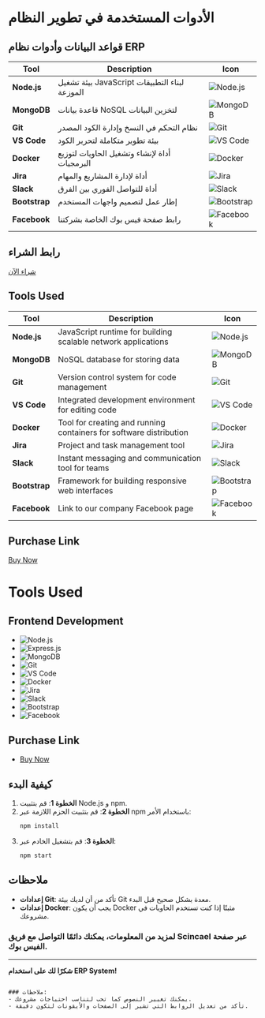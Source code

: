 # الأدوات المستخدمة في تطوير النظام

## قواعد البيانات وأدوات نظام ERP

| Tool | Description | Icon |
|------|-------------|------|
| **Node.js** | بيئة تشغيل JavaScript لبناء التطبيقات الموزعة | ![Node.js](https://nodejs.org/favicon.ico) |
| **MongoDB** | قاعدة بيانات NoSQL لتخزين البيانات | ![MongoDB](https://www.mongodb.com/favicon.ico) |
| **Git** | نظام التحكم في النسخ وإدارة الكود المصدر | ![Git](https://git-scm.com/favicon.ico) |
| **VS Code** | بيئة تطوير متكاملة لتحرير الكود | ![VS Code](https://code.visualstudio.com/favicon.ico) |
| **Docker** | أداة لإنشاء وتشغيل الحاويات لتوزيع البرمجيات | ![Docker](https://www.docker.com/favicon.ico) |
| **Jira** | أداة لإدارة المشاريع والمهام | ![Jira](https://www.atlassian.com/favicon.ico) |
| **Slack** | أداة للتواصل الفوري بين الفرق | ![Slack](https://slack.com/favicon.ico) |
| **Bootstrap** | إطار عمل لتصميم واجهات المستخدم | ![Bootstrap](https://getbootstrap.com/favicon.ico) |
| **Facebook** | رابط صفحة فيس بوك الخاصة بشركتنا | ![Facebook](https://www.facebook.com/favicon.ico) |

## رابط الشراء
[شراء الآن](https://www.facebook.com/sciencael/)

## Tools Used

| Tool | Description | Icon |
|------|-------------|------|
| **Node.js** | JavaScript runtime for building scalable network applications | ![Node.js](https://nodejs.org/favicon.ico) |
| **MongoDB** | NoSQL database for storing data | ![MongoDB](https://www.mongodb.com/favicon.ico) |
| **Git** | Version control system for code management | ![Git](https://git-scm.com/favicon.ico) |
| **VS Code** | Integrated development environment for editing code | ![VS Code](https://code.visualstudio.com/favicon.ico) |
| **Docker** | Tool for creating and running containers for software distribution | ![Docker](https://www.docker.com/favicon.ico) |
| **Jira** | Project and task management tool | ![Jira](https://www.atlassian.com/favicon.ico) |
| **Slack** | Instant messaging and communication tool for teams | ![Slack](https://slack.com/favicon.ico) |
| **Bootstrap** | Framework for building responsive web interfaces | ![Bootstrap](https://getbootstrap.com/favicon.ico) |
| **Facebook** | Link to our company Facebook page | ![Facebook](https://www.facebook.com/favicon.ico) |

## Purchase Link
[Buy Now](https://www.facebook.com/sciencael/)
# Tools Used

## Frontend Development
- <img src="https://img.shields.io/badge/Node.js-339933?style=for-the-badge&logo=node.js&logoColor=white" alt="Node.js" />
- <img src="https://img.shields.io/badge/Express.js-000000?style=for-the-badge&logo=express&logoColor=white" alt="Express.js" />
- <img src="https://img.shields.io/badge/MongoDB-47A248?style=for-the-badge&logo=mongodb&logoColor=white" alt="MongoDB" />
- <img src="https://img.shields.io/badge/Git-F05032?style=for-the-badge&logo=git&logoColor=white" alt="Git" />
- <img src="https://img.shields.io/badge/VS_Code-0078D4?style=for-the-badge&logo=visual-studio-code&logoColor=white" alt="VS Code" />
- <img src="https://img.shields.io/badge/Docker-2496ED?style=for-the-badge&logo=docker&logoColor=white" alt="Docker" />
- <img src="https://img.shields.io/badge/Jira-0052CC?style=for-the-badge&logo=jira&logoColor=white" alt="Jira" />
- <img src="https://img.shields.io/badge/Slack-4A154B?style=for-the-badge&logo=slack&logoColor=white" alt="Slack" />
- <img src="https://img.shields.io/badge/Bootstrap-563D7C?style=for-the-badge&logo=bootstrap&logoColor=white" alt="Bootstrap" />
- <img src="https://img.shields.io/badge/Facebook-1877F2?style=for-the-badge&logo=facebook&logoColor=white" alt="Facebook" />

## Purchase Link
- [Buy Now](https://www.facebook.com/Scincael)
## كيفية البدء

1. **الخطوة 1**: قم بتثبيت Node.js و npm.
2. **الخطوة 2**: قم بتثبيت الحزم اللازمة عبر npm باستخدام الأمر:
   ```bash
   npm install
   ```
3. **الخطوة 3**: قم بتشغيل الخادم عبر:
   ```bash
   npm start
   ```

## ملاحظات

- **إعدادات Git**: تأكد من أن لديك بيئة Git معدة بشكل صحيح قبل البدء.
- **إعدادات Docker**: يجب أن يكون Docker مثبتًا إذا كنت تستخدم الحاويات في مشروعك.

### لمزيد من المعلومات، يمكنك دائمًا التواصل مع فريق **Scincael** عبر صفحة الفيس بوك.

---

**شكرًا لك على استخدام ERP System!**
```

### ملاحظات:
- يمكنك تغيير النصوص كما تحب لتناسب احتياجات مشروعك.
- تأكد من تعديل الروابط التي تشير إلى الصفحات والأيقونات لتكون دقيقة.
